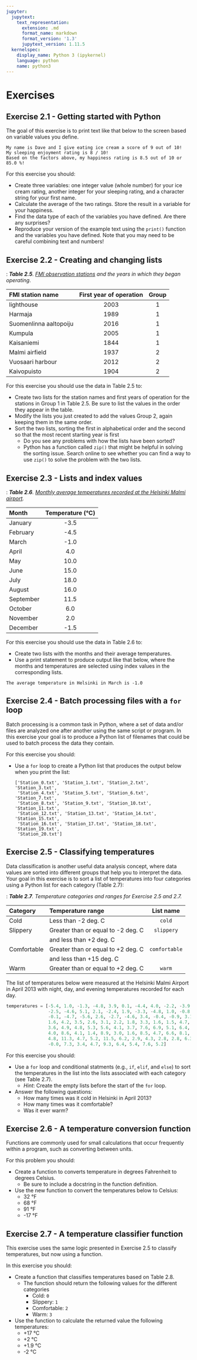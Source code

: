 ```yaml
---
jupyter:
  jupytext:
    text_representation:
      extension: .md
      format_name: markdown
      format_version: '1.3'
      jupytext_version: 1.11.5
  kernelspec:
    display_name: Python 3 (ipykernel)
    language: python
    name: python3
---
```


# Exercises


## Exercise 2.1 - Getting started with Python

The goal of this exercise is to print text like that below to the screen based on variable values you define.

```
My name is Dave and I give eating ice cream a score of 9 out of 10!
My sleeping enjoyment rating is 8 / 10!
Based on the factors above, my happiness rating is 8.5 out of 10 or 85.0 %!
```
For this exercise you should:

- Create three variables: one integer value (whole number) for your ice cream rating, another integer for your sleeping rating, and a character string for your first name. 
- Calculate the average of the two ratings. Store the result in a variable for your happiness.
- Find the data type of each of the variables you have defined. Are there any surprises?
- Reproduce your version of the example text using the `print()` function and the variables you have defined. Note that you may need to be careful combining text and numbers!


## Exercise 2.2 - Creating and changing lists

: _**Table 2.5**. [FMI observation stations](http://en.ilmatieteenlaitos.fi/observation-stations) and the years in which they began operating_.

|FMI station name       | First year of operation | Group |
|:----------------------|:-----------------------:|:-----:|
|lighthouse             | 2003                    | 1     |
|Harmaja                | 1989                    | 1     |
|Suomenlinna aaltopoiju | 2016                    | 1     |
|Kumpula                | 2005                    | 1     |
|Kaisaniemi             | 1844                    | 1     |
|Malmi airfield         | 1937                    | 2     |
|Vuosaari harbour       | 2012                    | 2     |
|Kaivopuisto            | 1904                    | 2     |

For this exercise you should use the data in Table 2.5 to:

- Create two lists for the station names and first years of operation for the stations in Group 1 in Table 2.5. Be sure to list the values in the order they appear in the table.
- Modify the lists you just created to add the values Group 2, again keeping them in the same order.
- Sort the two lists, sorting the first in alphabetical order and the second so that the most recent starting year is first
    - Do you see any problems with how the lists have been sorted?
    - Python has a function called `zip()` that might be helpful in solving the sorting issue. Search online to see whether you can find a way to use `zip()` to solve the problem with the two lists.


## Exercise 2.3 - Lists and index values

: _**Table 2.6**. [Monthly average temperatures recorded at the Helsinki Malmi airport](https://www.timeanddate.com/weather/finland/helsinki/climate)._

|Month     | Temperature (°C) |
|:---------|:----------------:|
|January   | -3.5             |
|February  | -4.5             |
|March     | -1.0             |
|April     | 4.0              |
|May       | 10.0             |
|June      | 15.0             |
|July      | 18.0             |
|August    | 16.0             |
|September | 11.5             |
|October   | 6.0              |
|November  | 2.0              |
|December  | -1.5             |

For this exercise you should use the data in Table 2.6 to:

- Create two lists with the months and their average temperatures.
- Use a print statement to produce output like that below, where the months and temperatures are selected using index values in the corresponding lists.

```
The average temperature in Helsinki in March is -1.0
```


## Exercise 2.4 - Batch processing files with a `for` loop

Batch processing is a common task in Python, where a set of data and/or files are analyzed one after another using the same script or program. In this exercise your goal is to produce a Python list of filenames that could be used to batch process the data they contain.

For this exercise you should:

- Use a `for` loop to create a Python list that produces the output below when you print the list:

    ```
    ['Station_0.txt', 'Station_1.txt', 'Station_2.txt', 'Station_3.txt',
     'Station_4.txt', 'Station_5.txt', 'Station_6.txt', 'Station_7.txt',
     'Station_8.txt', 'Station_9.txt', 'Station_10.txt', 'Station_11.txt',
     'Station_12.txt', 'Station_13.txt', 'Station_14.txt', 'Station_15.txt',
     'Station_16.txt', 'Station_17.txt', 'Station_18.txt', 'Station_19.txt',
     'Station_20.txt']
    ```

<!-- #region -->
## Exercise 2.5 - Classifying temperatures

Data classification is another useful data analysis concept, where data values are sorted into different groups that help you to interpret the data. Your goal in this exercise is to sort a list of temperatures into four categories using a Python list for each category (Table 2.7):

: _**Table 2.7**. Temperature categories and ranges for Exercise 2.5 and 2.7._

|Category    |Temperature range                  | List name     |
|:-----------|:----------------------------------|:-------------:|
|Cold        |Less than -2 deg. C                | `cold`        |
|Slippery    |Greater than or equal to -2 deg. C | `slippery`    |
|            |and less than +2 deg. C            |               |
|Comfortable |Greater than or equal to +2 deg. C | `comfortable` |
|            |and less than +15 deg. C           |               |
|Warm        |Greater than or equal to +2 deg. C | `warm`        |

The list of temperatures below were measured at the Helsinki Malmi Airport in April 2013 with night, day, and evening temperatures recorded for each day.

```python
temperatures = [-5.4, 1.0, -1.3, -4.8, 3.9, 0.1, -4.4, 4.0, -2.2, -3.9, 4.4,
                -2.5, -4.6, 5.1, 2.1, -2.4, 1.9, -3.3, -4.8, 1.0, -0.8, -2.8,
                -0.1, -4.7, -5.6, 2.6, -2.7, -4.6, 3.4, -0.4, -0.9, 3.1, 2.4,
                1.6, 4.2, 3.5, 2.6, 3.1, 2.2, 1.8, 3.3, 1.6, 1.5, 4.7, 4.0,
                3.6, 4.9, 4.8, 5.3, 5.6, 4.1, 3.7, 7.6, 6.9, 5.1, 6.4, 3.8,
                4.0, 8.6, 4.1, 1.4, 8.9, 3.0, 1.6, 8.5, 4.7, 6.6, 8.1, 4.5,
                4.8, 11.3, 4.7, 5.2, 11.5, 6.2, 2.9, 4.3, 2.8, 2.8, 6.3, 2.6,
                -0.0, 7.3, 3.4, 4.7, 9.3, 6.4, 5.4, 7.6, 5.2]
```

For this exercise you should:

- Use a `for` loop and conditional statments (e.g., `if`, `elif`, and `else`) to sort the temperatures in the list into the lists associated with each category (see Table 2.7).
    - *Hint*: Create the empty lists before the start of the `for` loop.
- Answer the following questions:
    - How many times was it cold in Helsinki in April 2013?
    - How many times was it comfortable?
    - Was it ever warm?
<!-- #endregion -->

## Exercise 2.6 - A temperature conversion function

Functions are commonly used for small calculations that occur frequently within a program, such as converting between units.

For this problem you should:

- Create a function to converts temperature in degrees Fahrenheit to degrees Celsius.
    - Be sure to include a docstring in the function definition.
- Use the new function to convert the temperatures below to Celsius:
    - 32 °F
    - 68 °F
    - 91 °F
    - -17 °F


## Exercise 2.7 - A temperature classifier function

This exercise uses the same logic presented in Exercise 2.5 to classify temperatures, but now using a function.

In this exercise you should:

- Create a function that classifies temperatures based on Table 2.8.
    - The function should return the following values for the different categories
        - Cold: `0`
        - Slippery: `1`
        - Comfortable: `2`
        - Warm: `3`
- Use the function to calculate the returned value the following temperatures:
    - +17 °C
    - +2 °C
    - +1.9 °C
    - -2 °C
